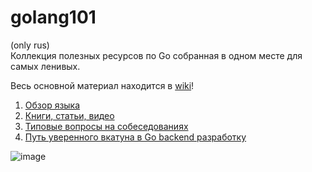 # golang101
(only rus)  
Коллекция полезных ресурсов по Go собранная в одном месте для самых ленивых.

Весь основной материал находится в [wiki](https://github.com/Planck1858/golang101/wiki)!   
1) [Обзор языка](https://github.com/Planck1858/golang101/wiki)
2) [Книги, статьи, видео](https://github.com/Planck1858/golang101/wiki/Books,-articles,-videos)
3) [Типовые вопросы на собеседованиях](https://github.com/Planck1858/golang101/wiki/Interview-questions)
4) [Путь уверенного вкатуна в Go backend разработку](https://github.com/Planck1858/golang101/wiki/%D0%9F%D1%83%D1%82%D1%8C-%D1%83%D0%B2%D0%B5%D1%80%D0%B5%D0%BD%D0%BD%D0%BE%D0%B3%D0%BE-%D0%B2%D0%BA%D0%B0%D1%82%D1%83%D0%BD%D0%B0-%D0%B2-Go-backend-%D1%80%D0%B0%D0%B7%D1%80%D0%B0%D0%B1%D0%BE%D1%82%D0%BA%D1%83)

![image](https://user-images.githubusercontent.com/24526217/159717479-1c33efd7-d220-490f-8d09-b852fb56616b.png)
